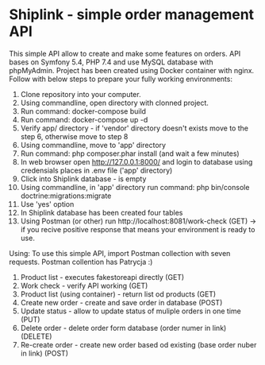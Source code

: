 # Shiplink - simple order management API

This simple API allow to create and make some features on orders.
API bases on Symfony 5.4, PHP 7.4 and use MySQL database with phpMyAdmin.
Project has been created using Docker container with nginx.
Follow with below steps to prepare your fully working environments:
1. Clone repository into your computer.
2. Using commandline, open directory with clonned project.
3. Run command: docker-compose build
4. Run command: docker-compose up -d
5. Verify app/ directory - if 'vendor' directory doesn't exists move to the step 6, otherwise move to step 8
6. Using commandline, move to 'app' directory
7. Run command: php composer.phar install (and wait a few minutes)
8. In web browser open http://127.0.0.1:8000/ and login to database using credensials places in .env file ('app' directory)
9. Click into Shiplink database - is empty
10. Using commandline, in 'app' directory run command: php bin/console doctrine:migrations:migrate
11. Use 'yes' option
12. In Shiplink database has been created four tables
13. Using Postman (or other) run http://localhost:8081/work-check (GET) -> if you recive positive response that means your environment is ready to use.

Using:
To use this simple API, import Postman collection with seven requests.
Postman collention has Patrycja :)
1. Product list - executes fakestoreapi directly (GET)
2. Work check - verify API working (GET)
3. Product list (using container) - return list od products (GET)
4. Create new order - create and save order in database (POST)
5. Update status - allow to update status of muliple orders in one time (PUT)
6. Delete order - delete order form database (order numer in link) (DELETE)
7. Re-create order - create new order based od existing (base order nuber in link) (POST)

